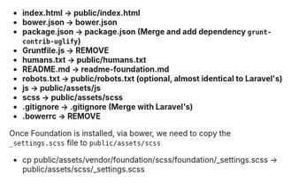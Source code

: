 * **index.html    -> public/index.html**
* **bower.json    -> bower.json**
* **package.json  -> package.json (Merge and add dependency `grunt-contrib-uglify`)**
* **Gruntfile.js  -> REMOVE**
* **humans.txt    -> public/humans.txt**
* **README.md     -> readme-foundation.md**
* **robots.txt    -> public/robots.txt (optional, almost identical to Laravel's)**
* **js            -> public/assets/js**
* **scss          -> public/assets/scss**
* **.gitignore      -> .gitignore (Merge with Laravel's)**
* **.bowerrc        -> REMOVE**

Once Foundation is installed, via bower, we need to copy the `_settings.scss` file to `public/assets/scss`

* cp public/assets/vendor/foundation/scss/foundation/_settings.scss -> public/assets/scss/_settings.scss
